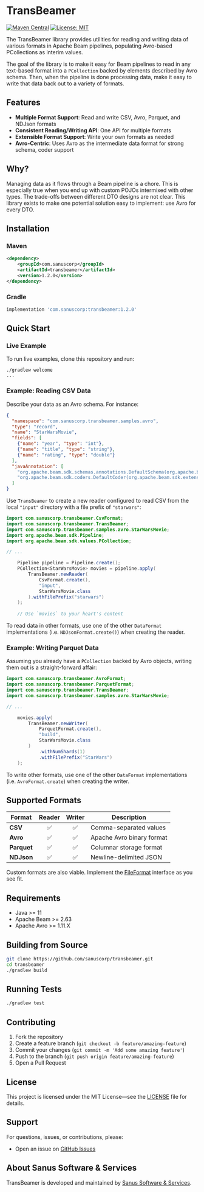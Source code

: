 # TransBeamer

[![Maven Central](https://img.shields.io/maven-central/v/com.sanuscorp/transbeamer.svg)](https://central.sonatype.com/artifact/com.sanuscorp/transbeamer)
[![License: MIT](https://img.shields.io/badge/License-MIT-yellow.svg)](https://opensource.org/licenses/MIT)

The TransBeamer library provides utilities for reading and writing data of various 
formats in Apache Beam pipelines, populating Avro-based PCollections as interim 
values.

The goal of the library is to make it easy for Beam pipelines to read in any 
text-based format into a `PCollection` backed by elements described by Avro
schema.  Then, when the pipeline is done processing data, make it easy to write
that data back out to a variety of formats.

## Features

- **Multiple Format Support**: Read and write CSV, Avro, Parquet, and NDJson formats
- **Consistent Reading/Writing API**: One API for multiple formats
- **Extensible Format Support**: Write your own formats as needed
- **Avro-Centric**: Uses Avro as the intermediate data format for strong schema, coder support

## Why?

Managing data as it flows through a Beam pipeline is a chore.  This is especially
true when you end up with custom POJOs intermixed with other types.  The trade-offs
between different DTO designs are not clear.  This library exists to make one
potential solution easy to implement: use Avro for every DTO.

## Installation

### Maven

```xml
<dependency>
    <groupId>com.sanuscorp</groupId>
    <artifactId>transbeamer</artifactId>
    <version>1.2.0</version>
</dependency>
```

### Gradle

```groovy
implementation 'com.sanuscorp:transbeamer:1.2.0'
```

## Quick Start

### Live Example

To run live examples, clone this repository and run:

```shell
./gradlew welcome
...
```

### Example: Reading CSV Data

Describe your data as an Avro schema.  For instance:

```json
{
  "namespace": "com.sanuscorp.transbeamer.samples.avro",
  "type": "record",
  "name": "StarWarsMovie",
  "fields": [
    {"name": "year", "type": "int"},
    {"name": "title", "type": "string"},
    {"name": "rating", "type": "double"}
  ],
  "javaAnnotation": [
    "org.apache.beam.sdk.schemas.annotations.DefaultSchema(org.apache.beam.sdk.extensions.avro.schemas.AvroRecordSchema.class)",
    "org.apache.beam.sdk.coders.DefaultCoder(org.apache.beam.sdk.extensions.avro.coders.AvroCoder.class)"
  ]
}
```

Use `TransBeamer` to create a new reader configured to read CSV from the local
`"input"` directory with a file prefix of `"starwars"`:

```java
import com.sanuscorp.transbeamer.CsvFormat;
import com.sanuscorp.transbeamer.TransBeamer;
import com.sanuscorp.transbeamer.samples.avro.StarWarsMovie;
import org.apache.beam.sdk.Pipeline;
import org.apache.beam.sdk.values.PCollection;

// ...

    Pipeline pipeline = Pipeline.create();
    PCollection<StarWarsMovie> movies = pipeline.apply(
        TransBeamer.newReader(
            CsvFormat.create(),
            "input",
            StarWarsMovie.class
        ).withFilePrefix("starwars")
    );
    
    // Use `movies` to your heart's content
```

To read data in other formats, use one of the other `DataFormat` implementations
(i.e. `NDJsonFormat.create()`) when creating the reader.

### Example: Writing Parquet Data

Assuming you already have a `PCollection` backed by Avro objects, writing them
out is a straight-forward affair:

```java
import com.sanuscorp.transbeamer.AvroFormat;
import com.sanuscorp.transbeamer.ParquetFormat;
import com.sanuscorp.transbeamer.TransBeamer;
import com.sanuscorp.transbeamer.samples.avro.StarWarsMovie;

// ...

    movies.apply(
        TransBeamer.newWriter(
            ParquetFormat.create(),
            "build",
            StarWarsMovie.class
        )
            .withNumShards(1)
            .withFilePrefix("StarWars")
    );
```

To write other formats, use one of the other `DataFormat` implementations
(i.e. `AvroFormat.create`) when creating the writer.


## Supported Formats

| Format      | Reader | Writer | Description               |
|-------------|:------:|:------:|---------------------------|
| **CSV**     |   ✅    |   ✅    | Comma-separated values    |
| **Avro**    |   ✅    |   ✅    | Apache Avro binary format |
| **Parquet** |   ✅    |   ✅    | Columnar storage format   |
| **NDJson**  |   ✅    |   ✅    | Newline-delimited JSON    |

Custom formats are also viable.  Implement the [FileFormat](./lib/src/main/java/com/sanuscorp/transbeamer/FileFormat.java)
interface as you see fit.

## Requirements

- Java >= 11
- Apache Beam >= 2.63
- Apache Avro >= 1.11.X

## Building from Source

```bash
git clone https://github.com/sanuscorp/transbeamer.git
cd transbeamer
./gradlew build
```

## Running Tests

```bash
./gradlew test
```

## Contributing

1. Fork the repository
2. Create a feature branch (`git checkout -b feature/amazing-feature`)
3. Commit your changes (`git commit -m 'Add some amazing feature'`)
4. Push to the branch (`git push origin feature/amazing-feature`)
5. Open a Pull Request

## License

This project is licensed under the MIT License—see the [LICENSE](LICENSE) file for details.

## Support

For questions, issues, or contributions, please:

- Open an issue on [GitHub Issues](https://github.com/sanuscorp/transbeamer/issues)

## About Sanus Software & Services

TransBeamer is developed and maintained by [Sanus Software & Services](https://sanuscorp.com).